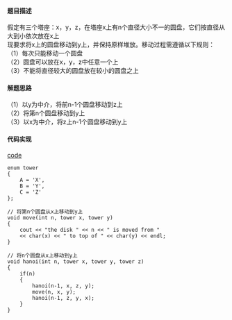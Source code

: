 #### 题目描述
假定有三个塔座：x，y，z，在塔座x上有n个直径大小不一的圆盘，它们按直径从大到小依次放在x上  
现要求将x上的圆盘移动到y上，并保持原样堆放。移动过程需遵循以下规则：  
（1）每次只能移动一个圆盘  
（2）圆盘可以放在x，y，z中任意一个上  
（3）不能将直径较大的圆盘放在较小的圆盘之上  

#### 解题思路
（1）以y为中介，将前n-1个圆盘移动到z上  
（2）将第n个圆盘移动到y上  
（3）以x为中介，将z上n-1个圆盘移动到y上  

#### 代码实现

[code](/Recursive/hanoi.cpp)


```
enum tower
{
	A = 'X',
	B = 'Y',
	C = 'Z'
};

// 将第n个圆盘从x上移动到y上
void move(int n, tower x, tower y)
{
	cout << "the disk " << n << " is moved from "
	<< char(x) << " to top of " << char(y) << endl;
}

// 将n个圆盘从x上移动到y上
void hanoi(int n, tower x, tower y, tower z)
{
	if(n)
	{
		hanoi(n-1, x, z, y);
		move(n, x, y);
		hanoi(n-1, z, y, x);
	}
}

```